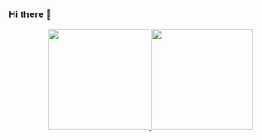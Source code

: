 ### Hi there 👋

<div align="center">
  <a href="https://github.com/FAFAzin">
  <img height="180em" src="https://github-readme-stats.vercel.app/api?username=FAFAzin&show_icons=true&theme=dark&include_all_commits=true&count_private=true"/>
  <img height="180em" src="https://github-readme-stats.vercel.app/api/top-langs/?username=FAFAzin&layout=compact&langs_count=7&theme=dark"/>
</div>
